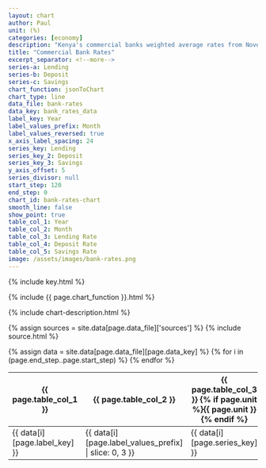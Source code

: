 ```yaml
---
layout: chart
author: Paul
unit: (%)
categories: [economy]
description: "Kenya's commercial banks weighted average rates from November 2008 to November 2018."
title: "Commercial Bank Rates"
excerpt_separator: <!--more-->
series-a: Lending
series-b: Deposit
series-c: Savings
chart_function: jsonToChart
chart_type: line
data_file: bank-rates
data_key: bank_rates_data
label_key: Year
label_values_prefix: Month
label_values_reversed: true
x_axis_label_spacing: 24
series_key: Lending
series_key_2: Deposit
series_key_3: Savings
y_axis_offset: 5
series_divisor: null
start_step: 120
end_step: 0
chart_id: bank-rates-chart
smooth_line: false
show_point: true
table_col_1: Year
table_col_2: Month
table_col_3: Lending Rate
table_col_4: Deposit Rate
table_col_5: Savings Rate
image: /assets/images/bank-rates.png
---
```


{% include key.html %}

<div class="ct-chart ct-perfect-fifth dense-datapoints" id="{{ page.chart_id }}"></div>

{% include {{ page.chart_function }}.html %}

{% include chart-description.html %}

<!--more-->

{% assign sources = site.data[page.data_file]['sources'] %}
{% include source.html %}

<div class="data-table table-responsive">
    {% assign data = site.data[page.data_file][page.data_key] %}
    <table class="table">
        <thead>
            <tr>
                <th scope="col">{{ page.table_col_1 }}</th>
                <th scope="col">{{ page.table_col_2 }}</th>
                <th scope="col">{{ page.table_col_3 }} {% if page.unit %}{{ page.unit }}{% endif %}</th>
                <th scope="col">{{ page.table_col_4 }} {% if page.unit %}{{ page.unit }}{% endif %}</th>
                <th scope="col">{{ page.table_col_5 }} {% if page.unit %}{{ page.unit }}{% endif %}</th>
            </tr>
        </thead>
        <tbody>
            {% for i in (page.end_step..page.start_step) %}
                <tr>
                    <td>{{ data[i][page.label_key] }} </td>
                    <td>{{ data[i][page.label_values_prefix] | slice: 0, 3 }} </td>
                    <td>{{ data[i][page.series_key] }}</td>
                    <td>{{ data[i][page.series_key_2] }}</td>
                    <td>{{ data[i][page.series_key_3] }}</td>
                </tr>
            {% endfor %}
        </tbody>
    </table>
</div>